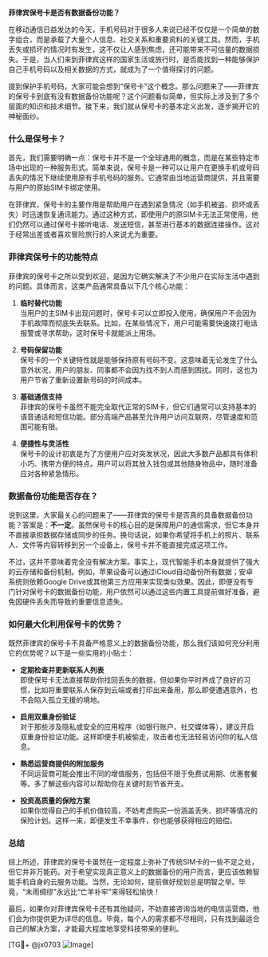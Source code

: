 **菲律宾保号卡是否有数据备份功能？**

在移动通信日益发达的今天，手机号码对于很多人来说已经不仅仅是一个简单的数字组合，而是承载了大量个人信息、社交关系和重要资料的关键工具。然而，手机丢失或损坏的情况时有发生，这不仅让人感到焦虑，还可能带来不可估量的数据损失。于是，当人们来到菲律宾这样的国家生活或旅行时，是否能找到一种能够保护自己手机号码以及相关数据的方式，就成为了一个值得探讨的问题。

提到保护手机号码，大家可能会想到“保号卡”这个概念。那么问题来了——菲律宾的保号卡到底有没有数据备份功能呢？这个问题看似简单，但实际上涉及到了多个层面的知识和技术细节。接下来，我们就从保号卡的基本定义出发，逐步揭开它的神秘面纱。

### 什么是保号卡？

首先，我们需要明确一点：保号卡并不是一个全球通用的概念，而是在某些特定市场中出现的一种服务形式。简单来说，保号卡是一种可以让用户在更换手机或号码丢失的情况下继续使用原有手机号码的服务。它通常由当地运营商提供，并且需要与用户的原始SIM卡绑定使用。

在菲律宾，保号卡的主要作用是帮助用户在遇到紧急情况（如手机被盗、损坏或丢失）时迅速恢复通讯能力。通过这种方式，即使用户的原SIM卡无法正常使用，他们仍然可以通过保号卡接听电话、发送短信，甚至进行基本的数据连接操作。这对于经常出差或者喜欢冒险旅行的人来说尤为重要。

### 菲律宾保号卡的功能特点

菲律宾的保号卡之所以受到欢迎，是因为它确实解决了不少用户在实际生活中遇到的问题。具体而言，这类产品通常具备以下几个核心功能：

1. **临时替代功能**  
   当用户的主SIM卡出现问题时，保号卡可以立即投入使用，确保用户不会因为手机故障而彻底失去联系。比如，在某些情况下，用户可能需要快速拨打电话报警或寻求帮助，这时保号卡就能派上用场。

2. **号码保留功能**  
   保号卡的一个关键特性就是能够保持原有号码不变。这意味着无论发生了什么意外状况，用户的朋友、同事都不会因为找不到人而感到困扰。同时，这也为用户节省了重新设置新号码的时间成本。

3. **基础通信支持**  
   菲律宾的保号卡虽然不能完全取代正常的SIM卡，但它们通常可以支持基本的语音通话和短信功能。部分高端产品甚至允许用户访问互联网，尽管速度和范围可能有限。

4. **便捷性与灵活性**  
   保号卡的设计初衷是为了方便用户应对突发状况，因此大多数产品都具有体积小巧、携带方便的特点。用户可以将其放入钱包或其他随身物品中，随时准备应对各种紧急情形。

### 数据备份功能是否存在？

说到这里，大家最关心的问题来了——菲律宾的保号卡是否真的具备数据备份功能？答案是：**不一定**。虽然保号卡的核心目的是保障用户的通信需求，但它本身并不直接承担数据存储或同步的任务。换句话说，如果你希望将手机上的照片、联系人、文件等内容转移到另一个设备上，保号卡并不能直接完成这项工作。

不过，这并不意味着完全没有解决方案。事实上，现代智能手机本身就提供了强大的云存储和备份机制。例如，苹果设备可以通过iCloud自动备份所有数据；安卓系统则依赖Google Drive或其他第三方应用来实现类似效果。因此，即便没有专门针对保号卡的数据备份功能，用户依然可以通过这些内置工具提前做好准备，避免因硬件丢失而导致的重要信息遗失。

### 如何最大化利用保号卡的优势？

既然菲律宾的保号卡不具备严格意义上的数据备份功能，那么我们该如何充分利用它的优势呢？以下是一些实用的小贴士：

- **定期检查并更新联系人列表**  
  即使保号卡无法直接帮助你找回丢失的数据，但如果你平时养成了良好的习惯，比如将重要联系人保存到云端或者打印出来备用，那么即便遭遇意外，也不会陷入孤立无援的境地。

- **启用双重身份验证**  
  对于那些涉及隐私或安全的应用程序（如银行账户、社交媒体等），建议开启双重身份验证功能。这样即便手机被偷走，攻击者也无法轻易访问你的私人信息。

- **熟悉运营商提供的附加服务**  
  不同运营商可能会推出不同的增值服务，包括但不限于免费试用期、优惠套餐等。多了解这些内容可以帮助你在关键时刻节省开支。

- **投资高质量的保险方案**  
  如果你觉得自己的手机价值较高，不妨考虑购买一份涵盖丢失、损坏等情况的保险计划。这样一来，即便发生不幸事件，你也能够获得相应的赔偿。

### 总结

综上所述，菲律宾的保号卡虽然在一定程度上弥补了传统SIM卡的一些不足之处，但它并非万能药。对于希望实现真正意义上的数据备份的用户而言，更应该依赖智能手机自身的云服务功能。当然，无论如何，提前做好规划总是明智之举。毕竟，“未雨绸缪”永远比“亡羊补牢”来得轻松愉快！

最后，如果你对菲律宾保号卡还有其他疑问，不妨直接咨询当地的电信运营商，他们会为你提供更为详尽的信息。毕竟，每个人的需求都不尽相同，只有找到最适合自己的解决方案，才能最大程度地享受科技带来的便利。

[TG💪+ @jx0703 ![Image](https://github.com/user-attachments/assets/dbca1d08-cadb-493c-b0ec-ad6f7a83f270)]